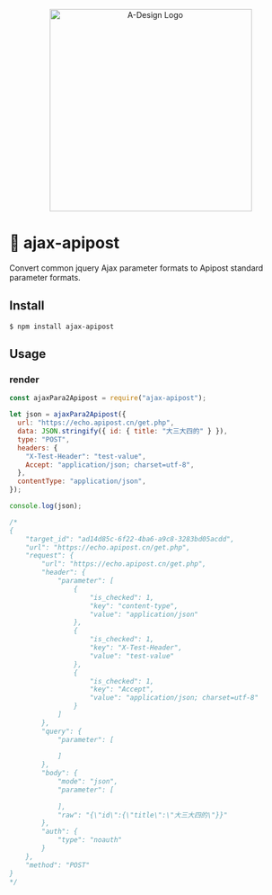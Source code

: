 <p align="center">
  <a href="https://www.apipost.cn/" target="_blank">
    <img alt="A-Design Logo" width="360" src="https://img.cdn.apipost.cn/cdn/opensource/apipost-opensource.svg" />
  </a>
</p>

# 🚀 ajax-apipost

Convert common jquery Ajax parameter formats to Apipost standard parameter formats.

## Install

```
$ npm install ajax-apipost
```

## Usage

### render

```javascript
const ajaxPara2Apipost = require("ajax-apipost");

let json = ajaxPara2Apipost({
  url: "https://echo.apipost.cn/get.php",
  data: JSON.stringify({ id: { title: "大三大四的" } }),
  type: "POST",
  headers: {
    "X-Test-Header": "test-value",
    Accept: "application/json; charset=utf-8",
  },
  contentType: "application/json",
});

console.log(json);

/*
{
    "target_id": "ad14d85c-6f22-4ba6-a9c8-3283bd05acdd",
    "url": "https://echo.apipost.cn/get.php",
    "request": {
        "url": "https://echo.apipost.cn/get.php",
        "header": {
            "parameter": [
                {
                    "is_checked": 1,
                    "key": "content-type",
                    "value": "application/json"
                },
                {
                    "is_checked": 1,
                    "key": "X-Test-Header",
                    "value": "test-value"
                },
                {
                    "is_checked": 1,
                    "key": "Accept",
                    "value": "application/json; charset=utf-8"
                }
            ]
        },
        "query": {
            "parameter": [
                
            ]
        },
        "body": {
            "mode": "json",
            "parameter": [
                
            ],
            "raw": "{\"id\":{\"title\":\"大三大四的\"}}"
        },
        "auth": {
            "type": "noauth"
        }
    },
    "method": "POST"
}
*/
```
